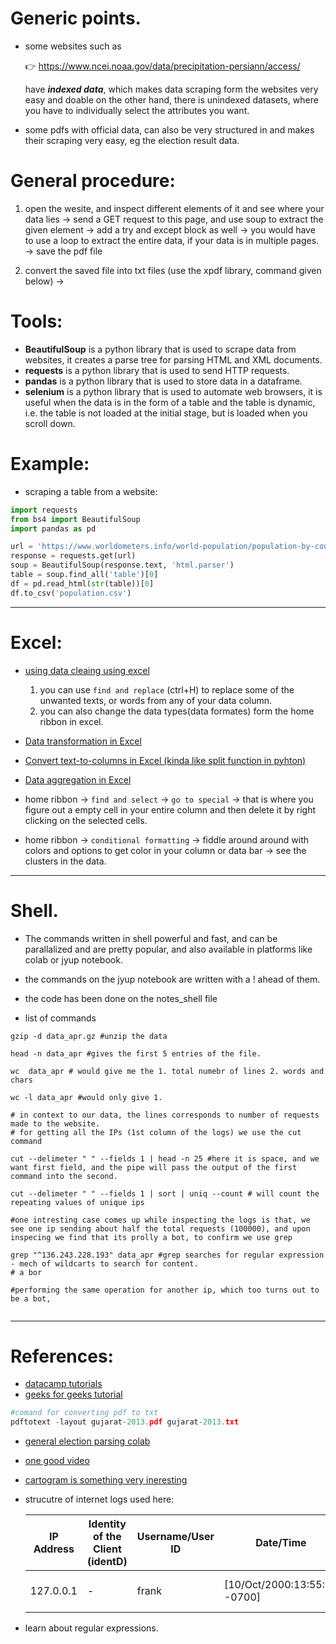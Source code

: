 # Generic points.
- some websites such as 

    👉 https://www.ncei.noaa.gov/data/precipitation-persiann/access/

    have ***indexed data***, which makes data scraping form the websites very easy and doable on the other hand, there is unindexed datasets, where you have to individually select the attributes you want.

- some pdfs with official data, can also be very structured in and makes their scraping very easy, eg the election result data. 

# General procedure:
1. open the wesite, and inspect different elements of it and see where your data lies &rarr; send a GET request to this page, and use soup to extract the given element &rarr; add a try and except block as well &rarr; you would have to use a loop to extract the entire data, if your data is in multiple pages. &rarr; save the pdf file

2. convert the saved file into txt files (use the xpdf library, command given below) &rarr; 
# Tools:
- **BeautifulSoup** is a python library that is used to scrape data from websites, it creates a parse tree for parsing HTML and XML documents.
- **requests** is a python library that is used to send HTTP requests.
- **pandas** is a python library that is used to store data in a dataframe.
- **selenium** is a python library that is used to automate web browsers, it is useful when the data is in the form of a table and the table is dynamic, i.e. the table is not loaded at the initial stage, but is loaded when you scroll down.

# Example: 
- scraping a table from a website:
```python
import requests
from bs4 import BeautifulSoup
import pandas as pd

url = 'https://www.worldometers.info/world-population/population-by-country/'
response = requests.get(url)
soup = BeautifulSoup(response.text, 'html.parser')
table = soup.find_all('table')[0]
df = pd.read_html(str(table))[0]
df.to_csv('population.csv')
```
------------------------------------------------------------------------------------------------------------------------------------------

# Excel:
- [using data cleaing using excel](https://youtu.be/7du7xkqeu4s?si=GwTV5RGto-GEBC3F)
    1. you can use `find and replace` (ctrl+H) to replace some of the unwanted texts, or words from any of your data column.
    2. you can also change the data types(data formates) form the home ribbon in excel.

- [Data transformation in Excel](https://youtu.be/gR2IY5Naja0)

- [Convert text-to-columns in Excel (kinda like split function in pyhton)](https://youtu.be/fQeADnqiOAg)

- [Data aggregation in Excel](https://youtu.be/NkpT0dDU8Y4)

- home ribbon &rarr; `find and select` &rarr; `go to special` &rarr; that is where you figure out a empty cell in your entire column and then delete it by right clicking on the selected cells.

- home ribbon &rarr; `conditional formatting` &rarr; fiddle around around with colors and options to get color in your column or data bar &rarr; see the clusters in the data.

------------------------------------------------------------------------------------------------------------------------------------------

# Shell.

- The commands written in shell powerful and fast, and can be parallalized and are pretty popular, and also available in platforms like colab or jyup notebook.

- the commands on the jyup notebook are written with a ! ahead of them. 

- the code has been done on the notes_shell file

- list of commands 
    
```shell
gzip -d data_apr.gz #unzip the data

head -n data_apr #gives the first 5 entries of the file.

wc  data_apr # would give me the 1. total numebr of lines 2. words and chars 

wc -l data_apr #would only give 1. 

# in context to our data, the lines corresponds to number of requests made to the website.
# for getting all the IPs (1st column of the logs) we use the cut command

cut --delimeter " " --fields 1 | head -n 25 #here it is space, and we want first field, and the pipe will pass the output of the first command into the second.

cut --delimeter " " --fields 1 | sort | uniq --count # will count the repeating values of unique ips

#one intresting case comes up while inspecting the logs is that, we see one ip sending about half the total requests (100000), and upon inspecing we find that its prolly a bot, to confirm we use grep

grep "^136.243.228.193" data_apr #grep searches for regular expression - mech of wildcarts to search for content.
# a bor 

#performing the same operation for another ip, which too turns out to be a bot, 


```


------------------------------------------------------------------------------------------------------------------------------------------

# References:
- [datacamp tutorials](https://www.datacamp.com/community/tutorials/tutorial-on-scraping-data-from-a-website)
- [geeks for geeks tutorial](https://www.geeksforgeeks.org/implementing-web-scraping-python-beautiful-soup/)
```python
#comand for converting pdf to txt
pdftotext -layout gujarat-2013.pdf gujarat-2013.txt
```

- [general election parsing colab](https://colab.research.google.com/drive/1SP8yVxzmofQO48-yXF3rujqWk2iM0KSl)

- [one good video](https://youtu.be/dF3zchJJKqk?si=Q1HndBQF06frUqan)

- [cartogram is something very ineresting](https://gramener.com/election/cartogram?ST_NAME=Tamil%20Nadu)

- strucutre of internet logs used here:

    | IP Address  | Identity of the Client (identD) | Username/User ID | Date/Time                      | Request                             | Status Code | Bytes Sent |
    |-------------|---------------------------------|------------------|--------------------------------|-------------------------------------|-------------|------------|
    | 127.0.0.1   | -                               | frank            | [10/Oct/2000:13:55:36 -0700]   | "GET /apache_pb.gif HTTP/1.0"       | 200         | 2326       |

- learn about regular expressions.